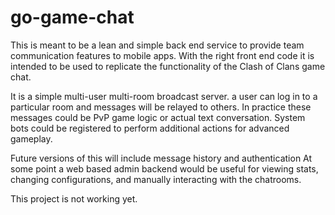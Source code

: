 go-game-chat
============

This is meant to be a lean and simple back end service to provide team communication features to mobile apps.  With the right front end code it is intended to be used to replicate the functionality of the Clash of Clans game chat.

It is a simple multi-user multi-room broadcast server.  a user can log in to a particular room and messages will be relayed to others.  In practice these messages could be PvP game logic or actual text conversation. System bots could be registered to perform additional actions for advanced gameplay.

Future versions of this will include message history and authentication
At some point a web based admin backend would be useful for viewing stats, changing configurations, and manually interacting with the chatrooms.

This project is not working yet.
